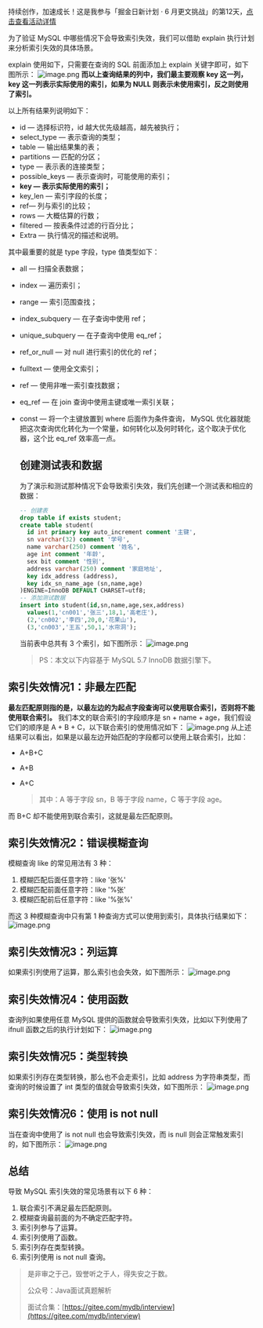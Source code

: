 持续创作，加速成长！这是我参与「掘金日新计划 · 6 月更文挑战」的第12天，[点击查看活动详情](https://juejin.cn/post/7099702781094674468 "https://juejin.cn/post/7099702781094674468")

为了验证 MySQL 中哪些情况下会导致索引失效，我们可以借助 explain 执行计划来分析索引失效的具体场景。

explain 使用如下，只需要在查询的 SQL 前面添加上 explain 关键字即可，如下图所示：
![image.png](https://p3-juejin.byteimg.com/tos-cn-i-k3u1fbpfcp/1916133f6676450d9e8d093a4fdb13ae~tplv-k3u1fbpfcp-zoom-1.image)
**而以上查询结果的列中，我们最主要观察 key 这一列，key 这一列表示实际使用的索引，如果为 NULL 则表示未使用索引，反之则使用了索引。**

以上所有结果列说明如下：

- id — 选择标识符，id 越大优先级越高，越先被执行；
- select_type — 表示查询的类型；
- table — 输出结果集的表；
- partitions — 匹配的分区；
- type — 表示表的连接类型；
- possible_keys — 表示查询时，可能使用的索引；
- **key — 表示实际使用的索引；**
- key_len — 索引字段的长度；
- ref—  列与索引的比较；
- rows — 大概估算的行数；
- filtered — 按表条件过滤的行百分比；
- Extra — 执行情况的描述和说明。

其中最重要的就是 type 字段，type 值类型如下：

- all — 扫描全表数据；

- index — 遍历索引；

- range — 索引范围查找；

- index_subquery — 在子查询中使用 ref；

- unique_subquery — 在子查询中使用 eq_ref；

- ref_or_null — 对 null 进行索引的优化的 ref；

- fulltext — 使用全文索引；

- ref — 使用非唯一索引查找数据；

- eq_ref — 在 join 查询中使用主键或唯一索引关联；

- const — 将一个主键放置到 where 后面作为条件查询， MySQL 优化器就能把这次查询优化转化为一个常量，如何转化以及何时转化，这个取决于优化器，这个比 eq_ref 效率高一点。
  
  ## 创建测试表和数据
  
  为了演示和测试那种情况下会导致索引失效，我们先创建一个测试表和相应的数据：
  
  ```sql
  -- 创建表
  drop table if exists student;
  create table student(
    id int primary key auto_increment comment '主键',
    sn varchar(32) comment '学号',
    name varchar(250) comment '姓名',
    age int comment '年龄',
    sex bit comment '性别',
    address varchar(250) comment '家庭地址',
    key idx_address (address),
    key idx_sn_name_age (sn,name,age)
  )ENGINE=InnoDB DEFAULT CHARSET=utf8;
  -- 添加测试数据
  insert into student(id,sn,name,age,sex,address) 
    values(1,'cn001','张三',18,1,'高老庄'),
    (2,'cn002','李四',20,0,'花果山'),
    (3,'cn003','王五',50,1,'水帘洞');
  ```
  
  当前表中总共有 3 个索引，如下图所示：
  ![image.png](https://p3-juejin.byteimg.com/tos-cn-i-k3u1fbpfcp/5e1f5589cc0642c798b61f22d142d4cb~tplv-k3u1fbpfcp-zoom-1.image)
  
  > PS：本文以下内容基于 MySQL 5.7 InnoDB 数据引擎下。

## 索引失效情况1：非最左匹配

**最左匹配原则指的是，以最左边的为起点字段查询可以使用联合索引，否则将不能使用联合索引。**
我们本文的联合索引的字段顺序是 sn + name + age，我们假设它们的顺序是 A + B + C，以下联合索引的使用情况如下：
![image.png](https://p3-juejin.byteimg.com/tos-cn-i-k3u1fbpfcp/3adf5a30bbe0440fa245d256a600b441~tplv-k3u1fbpfcp-zoom-1.image)
从上述结果可以看出，如果是以最左边开始匹配的字段都可以使用上联合索引，比如：

- A+B+C

- A+B

- A+C
  
  > 其中：A 等于字段 sn，B 等于字段 name，C 等于字段 age。

而 B+C 却不能使用到联合索引，这就是最左匹配原则。

## 索引失效情况2：错误模糊查询

模糊查询 like 的常见用法有 3 种：

1. 模糊匹配后面任意字符：like '张%'
2. 模糊匹配前面任意字符：like '%张'
3. 模糊匹配前后任意字符：like '%张%'

而这 3 种模糊查询中只有第 1 种查询方式可以使用到索引，具体执行结果如下：
![image.png](https://p3-juejin.byteimg.com/tos-cn-i-k3u1fbpfcp/b415cb7e07da4398a9f233fe023abb78~tplv-k3u1fbpfcp-zoom-1.image)

## 索引失效情况3：列运算

如果索引列使用了运算，那么索引也会失效，如下图所示：
![image.png](https://p3-juejin.byteimg.com/tos-cn-i-k3u1fbpfcp/ab3b5b48548445ecb99c4b184568c1f2~tplv-k3u1fbpfcp-zoom-1.image)

## 索引失效情况4：使用函数

查询列如果使用任意 MySQL 提供的函数就会导致索引失效，比如以下列使用了 ifnull 函数之后的执行计划如下：
![image.png](https://p3-juejin.byteimg.com/tos-cn-i-k3u1fbpfcp/6e12fb080b4f48fe90488bce78693080~tplv-k3u1fbpfcp-zoom-1.image)

## 索引失效情况5：类型转换

如果索引列存在类型转换，那么也不会走索引，比如 address 为字符串类型，而查询的时候设置了 int 类型的值就会导致索引失效，如下图所示：
![image.png](https://p3-juejin.byteimg.com/tos-cn-i-k3u1fbpfcp/5b2f2021de2048f8ae6d2ba637ce1173~tplv-k3u1fbpfcp-zoom-1.image)

## 索引失效情况6：使用 is not null

当在查询中使用了 is not null 也会导致索引失效，而 is null 则会正常触发索引的，如下图所示：
![image.png](https://p3-juejin.byteimg.com/tos-cn-i-k3u1fbpfcp/5fed460a54b643678e9a4303af4fce94~tplv-k3u1fbpfcp-zoom-1.image)

## 总结

导致 MySQL 索引失效的常见场景有以下 6 种：

1. 联合索引不满足最左匹配原则。
2. 模糊查询最前面的为不确定匹配字符。
3. 索引列参与了运算。
4. 索引列使用了函数。
5. 索引列存在类型转换。
6. 索引列使用 is not null 查询。

> 是非审之于己，毁誉听之于人，得失安之于数。
> 
> 公众号：Java面试真题解析
> 
> 面试合集：[https://gitee.com/mydb/interview](https://gitee.com/mydb/interview)
